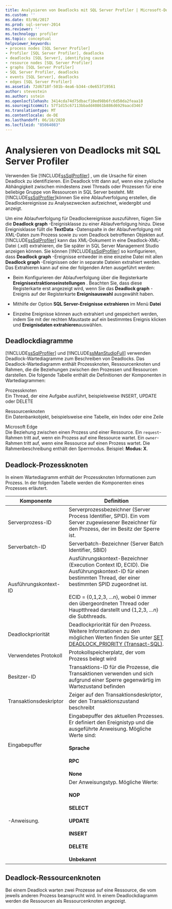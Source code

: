 ```yaml
---
title: Analysieren von Deadlocks mit SQL Server Profiler | Microsoft-Dokumentation
ms.custom: ''
ms.date: 03/06/2017
ms.prod: sql-server-2014
ms.reviewer: ''
ms.technology: profiler
ms.topic: conceptual
helpviewer_keywords:
- process nodes [SQL Server Profiler]
- Profiler [SQL Server Profiler], deadlocks
- deadlocks [SQL Server], identifying cause
- resource nodes [SQL Server Profiler]
- graphs [SQL Server Profiler]
- SQL Server Profiler, deadlocks
- events [SQL Server], deadlocks
- edges [SQL Server Profiler]
ms.assetid: 72d6718f-501b-4ea6-b344-c0e653f19561
author: stevestein
ms.author: sstein
ms.openlocfilehash: 3414cda74d75dbacf10ed98b6fc6d50da2feaa18
ms.sourcegitcommit: 57f1d15c67113bbadd40861b886d6929aacd3467
ms.translationtype: MT
ms.contentlocale: de-DE
ms.lasthandoff: 06/18/2020
ms.locfileid: "85064083"
---
```

# <a name="analyze-deadlocks-with-sql-server-profiler"></a>Analysieren von Deadlocks mit SQL Server Profiler
  Verwenden Sie [!INCLUDE[ssSqlProfiler](../../includes/sssqlprofiler-md.md)] , um die Ursache für einen Deadlock zu identifizieren. Ein Deadlock tritt dann auf, wenn eine zyklische Abhängigkeit zwischen mindestens zwei Threads oder Prozessen für eine beliebige Gruppe von Ressourcen in SQL Server besteht. Mit [!INCLUDE[ssSqlProfiler](../../includes/sssqlprofiler-md.md)]können Sie eine Ablaufverfolgung erstellen, die Deadlockereignisse zu Analysezwecken aufzeichnet, wiedergibt und anzeigt.  
  
 Um eine Ablaufverfolgung für Deadlockereignisse auszuführen, fügen Sie die **Deadlock graph** -Ereignisklasse zu einer Ablaufverfolgung hinzu. Diese Ereignisklasse füllt die **TextData** -Datenspalte in der Ablaufverfolgung mit XML-Daten zum Prozess sowie zu vom Deadlock betroffenen Objekten auf. [!INCLUDE[ssSqlProfiler](../../includes/sssqlprofiler-md.md)] kann das XML-Dokument in eine Deadlock-XML-Datei (.xdl) extrahieren, die Sie später in SQL Server Management Studio anzeigen können. Sie können [!INCLUDE[ssSqlProfiler](../../includes/sssqlprofiler-md.md)] so konfigurieren, dass **Deadlock graph** -Ereignisse entweder in eine einzelne Datei mit allen **Deadlock graph** -Ereignissen oder in separate Dateien extrahiert werden. Das Extrahieren kann auf eine der folgenden Arten ausgeführt werden:  
  
-   Beim Konfigurieren der Ablaufverfolgung über die Registerkarte **Ereignisextraktionseinstellungen** . Beachten Sie, dass diese Registerkarte erst angezeigt wird, wenn Sie das **Deadlock graph** -Ereignis auf der Registerkarte **Ereignisauswahl** ausgewählt haben.  
  
-   Mithilfe der Option **SQL Server-Ereignisse extrahieren** im Menü **Datei**  
  
-   Einzelne Ereignisse können auch extrahiert und gespeichert werden, indem Sie mit der rechten Maustaste auf ein bestimmtes Ereignis klicken und **Ereignisdaten extrahieren**auswählen.  
  
## <a name="deadlock-graphs"></a>Deadlockdiagramme  
 [!INCLUDE[ssSqlProfiler](../../includes/sssqlprofiler-md.md)] und [!INCLUDE[ssManStudioFull](../../includes/ssmanstudiofull-md.md)] verwenden Deadlock-Wartediagramme zum Beschreiben von Deadlocks. Das Deadlock-Wartediagramm enthält Prozessknoten, Ressourcenknoten und Rahmen, die die Beziehungen zwischen den Prozessen und Ressourcen darstellen. Die folgende Tabelle enthält die Definitionen der Komponenten in Wartediagrammen:  
  
 Prozessknoten  
 Ein Thread, der eine Aufgabe ausführt, beispielsweise INSERT, UPDATE oder DELETE  
  
 Ressourcenknoten  
 Ein Datenbankobjekt, beispielsweise eine Tabelle, ein Index oder eine Zeile  
  
 Microsoft Edge  
 Die Beziehung zwischen einen Prozess und einer Ressource. Ein `request`-Rahmen tritt auf, wenn ein Prozess auf eine Ressource wartet. Ein `owner`-Rahmen tritt auf, wenn eine Ressource auf einen Prozess wartet. Die Rahmenbeschreibung enthält den Sperrmodus. Beispiel: **Modus: X**.  
  
## <a name="deadlock-process-node"></a>Deadlock-Prozessknoten  
 In einem Wartediagramm enthält der Prozessknoten Informationen zum Prozess. In der folgenden Tabelle werden die Komponenten eines Prozesses erläutert.  
  
|Komponente|Definition|  
|---------------|----------------|  
|Serverprozess-ID|Serverprozessbezeichner (Server Process Identifier, SPID). Ein vom Server zugewiesener Bezeichner für den Prozess, der im Besitz der Sperre ist.|  
|Serverbatch-ID|Serverbatch-Bezeichner (Server Batch Identifier, SBID)|  
|Ausführungskontext-ID|Ausführungskontext-Bezeichner (Execution Context ID, ECID). Die Ausführungskontext-ID für einen bestimmten Thread, der einer bestimmten SPID zugeordnet ist.<br /><br /> ECID = {0,1,2,3, *...n*}, wobei 0 immer den übergeordneten Thread oder Hauptthread darstellt und {1,2,3, *...n*} die Subthreads.|  
|Deadlockpriorität|Deadlockpriorität für den Prozess. Weitere Informationen zu den möglichen Werten finden Sie unter [SET DEADLOCK_PRIORITY &#40;Transact-SQL&#41;](/sql/t-sql/statements/set-deadlock-priority-transact-sql).|  
|Verwendetes Protokoll|Protokollspeicherplatz, der vom Prozess belegt wird|  
|Besitzer-ID|Transaktions-ID für die Prozesse, die Transaktionen verwenden und sich aufgrund einer Sperre gegenwärtig im Wartezustand befinden|  
|Transaktionsdeskriptor|Zeiger auf den Transaktionsdeskriptor, der den Transaktionszustand beschreibt|  
|Eingabepuffer|Eingabepuffer des aktuellen Prozesses. Er definiert den Ereignistyp und die ausgeführte Anweisung. Mögliche Werte sind:<br /><br /> **Sprache**<br /><br /> **RPC**<br /><br /> **None**|  
|-Anweisung.|Der Anweisungstyp. Mögliche Werte:<br /><br /> **NOP**<br /><br /> **SELECT**<br /><br /> **UPDATE**<br /><br /> **INSERT**<br /><br /> **DELETE**<br /><br /> **Unbekannt**|  
  
## <a name="deadlock-resource-node"></a>Deadlock-Ressourcenknoten  
 Bei einem Deadlock warten zwei Prozesse auf eine Ressource, die vom jeweils anderen Prozess beansprucht wird. In einem Deadlockdiagramm werden die Ressourcen als Ressourcenknoten angezeigt.  
  
  
